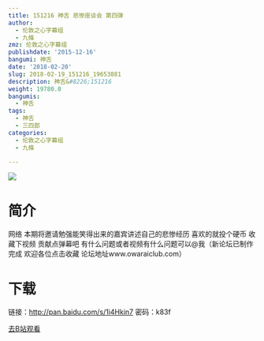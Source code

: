 ```yaml
---
title: 151216 神舌 悲惨座谈会 第四弹
author:
  - 伦敦之心字幕组
  - 九條
zmz: 伦敦之心字幕组
publishdate: '2015-12-16'
bangumi: 神舌
date: '2018-02-20'
slug: 2018-02-19_151216_19653881
description: 神舌&#8226;151216
weight: 19780.0
bangumis:
  - 神舌
tags:
  - 神舌
  - 三四郎
categories:
  - 伦敦之心字幕组
  - 九條

---
```

![](https://i.imgur.com/bXtTKzm.png)
# 简介  
网络
本期将邀请勉强能笑得出来的嘉宾讲述自己的悲惨经历 喜欢的就投个硬币 收藏下视频 贡献点弹幕吧 有什么问题或者视频有什么问题可以@我（新论坛已制作完成 欢迎各位点击收藏 论坛地址www.owaraiclub.com）  

# 下载
链接：http://pan.baidu.com/s/1i4Hkin7 
密码：k83f

[去B站观看](https://www.bilibili.com/video/av19653881/)
 
